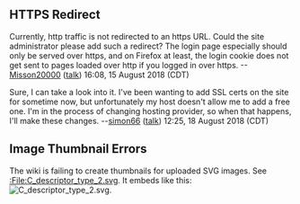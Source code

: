 ## HTTPS Redirect

Currently, http traffic is not redirected to an https URL. Could the
site administrator please add such a redirect? The login page especially
should only be served over https, and on Firefox at least, the login
cookie does not get sent to pages loaded over http if you logged in over
https. --[Misson20000](User:Misson20000 "wikilink")
([talk](User%20talk:Misson20000.md "wikilink")) 16:08, 15 August 2018
(CDT)

Sure, I can take a look into it. I've been wanting to add SSL certs on
the site for sometime now, but unfortunately my host doesn't allow me to
add a free one. I'm in the process of changing hosting provider, so when
that happens, I'll make these changes.
--[simon66](User:simon66 "wikilink")
([talk](User%20talk:simon66.md "wikilink")) 12:25, 18 August 2018 (CDT)

## Image Thumbnail Errors

The wiki is failing to create thumbnails for uploaded SVG images. See
[:File:C\_descriptor\_type\_2.svg](:File:C%20descriptor%20type%202.svg.md "wikilink").
It embeds like this:
![C\_descriptor\_type\_2.svg](C_descriptor_type_2.svg
"C_descriptor_type_2.svg").
